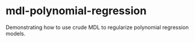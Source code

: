 # mdl-polynomial-regression
Demonstrating how to use crude MDL to regularize polynomial regression models.
